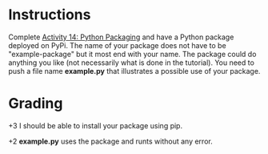 # Instructions

Complete [Activity 14: Python Packaging](https://classroom.github.com/a/V0uPkSQk) and have a Python package deployed on PyPi. The name of your package does not have to be "example-package" but it most end with your name. The package could do anything you like (not necessarily what is done in the tutorial). You need to push a file name **example.py** that illustrates a possible use of your package. 

# Grading

+3 I should be able to install your package using pip. 

+2 **example.py** uses the package and runts without any error. 